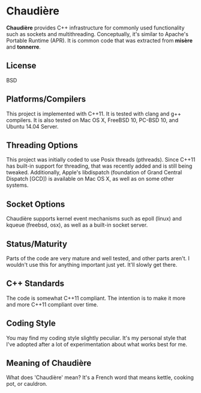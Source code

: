 Chaudière
=========

**Chaudière** provides C++ infrastructure for commonly used functionality
such as sockets and multithreading. Conceptually, it's similar to
Apache's Portable Runtime (APR). It is common code that was extracted
from **misère** and **tonnerre**.

License
-------
BSD

Platforms/Compilers
-------------------
This project is implemented with C++11. It is tested with clang and
g++ compilers. It is also tested on Mac OS X, FreeBSD 10, PC-BSD 10,
and Ubuntu 14.04 Server.

Threading Options
-----------------
This project was initially coded to use Posix threads (pthreads).
Since C++11 has built-in support for threading, that was recently
added and is still being tweaked. Additionally, Apple's libdispatch
(foundation of Grand Central Dispatch [GCD]) is available on Mac
OS X, as well as on some other systems.

Socket Options
--------------
Chaudière supports kernel event mechanisms such as epoll (linux) and
kqueue (freebsd, osx), as well as a built-in socket server.

Status/Maturity
---------------
Parts of the code are very mature and well tested, and other parts
aren't. I wouldn't use this for anything important just yet. It'll
slowly get there.

C++ Standards
-------------
The code is somewhat C++11 compliant. The intention is to make it more
and more C++11 compliant over time.

Coding Style
------------
You may find my coding style slightly peculiar. It's my personal style
that I've adopted after a lot of experimentation about what works best
for me.

Meaning of Chaudière
--------------------
What does 'Chaudière' mean?  It's a French word that means kettle,
cooking pot, or cauldron.

